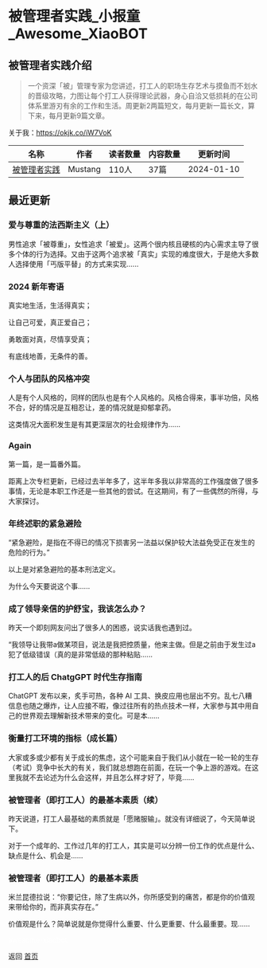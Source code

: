 # 被管理者实践_小报童_Awesome_XiaoBOT

## 被管理者实践介绍
> 一个资深「被」管理专家为您讲述，打工人的职场生存艺术与摸鱼而不划水的晋级攻略，力图让每个打工人获得理论武器，身心自洽又低损耗的在公司体系里游刃有余的工作和生活。周更新2两篇短文，每月更新一篇长文，算下来，每月更新9篇文章。    
    
关于我：https://okjk.co/iW7VoK  
  


|名称|作者|读者数量|内容数量|更新时间|
|---|---|---|---|---|
|[被管理者实践](https://xiaobot.net/p/antidrucker?refer=0b133df9-27dc-423b-8101-639049001c13)|Mustang|110人|37篇|2024-01-10|

## 最近更新
### 爱与尊重的法西斯主义（上）

男性追求「被尊重」，女性追求「被爱」。这两个很内核且硬核的内心需求主导了很多个体的行为选择。又由于这两个追求被「真实」实现的难度很大，于是绝大多数人选择使用「丐版平替」的方式来实现......

### 2024 新年寄语

真实地生活，生活得真实；

让自己可爱，真正爱自己；

勇敢面对真，尽情享受真；

有底线地善，无条件的善。

### 个人与团队的风格冲突

人是有个人风格的，同样的团队也是有个人风格的。风格合得来，事半功倍，风格不合，好的情况是互相忍让，差的情况就是抑郁拿药。

这类情况大面积发生是有其更深层次的社会规律作为......

### Again

第一篇，是一篇番外篇。

距离上次专栏更新，已经过去半年多了，这半年多我以非常高的工作强度做了很多事情，无论是本职工作还是一些其他的尝试。在这期间，有了一些偶然的所得，与大家探讨。

### 年终述职的紧急避险

“紧急避险，是指在不得已的情况下损害另一法益以保护较大法益免受正在发生的危险的行为。”

以上是对紧急避险的基本刑法定义。

为什么今天要说这个事......

### 成了领导亲信的护舒宝，我该怎么办？

昨天一个即刻网友问出了很多人的困惑，说实话我也遇到过。

“我领导让我带a做某项目，说法是我把控质量，他来主做。但是之前由于发生过a犯了低级错误（真的是非常低级的那种粘贴......

### 打工人的后 ChatgGPT 时代生存指南

ChatGPT 发布以来，炙手可热，各种 AI
工具、换皮应用也层出不穷。乱七八糟信息也随之爆炸，让人应接不暇，像过往所有的热点技术一样，大家参与其中用自己的世界观去理解新技术带来的变化。可是本......

### 衡量打工环境的指标（成长篇）

大家或多或少都有关于成长的焦虑，这个可能来自于我们从小就在一轮一轮的生存（考试）竞争中长大的有关，我们就总想跑在前面，在玩一个争上游的游戏。在这里我就不去论述为什么会这样，并且怎么样才好了，毕竟......

### 被管理者（即打工人）的最基本素质（续）

昨天说道，打工人最基础的素质就是「愿赌服输」。就没有详细说了，今天简单说下。

对于一个成年的、工作过几年的打工人，其实是可以分辨一份工作的优点是什么、缺点是什么、机会是......

### 被管理者（即打工人）的最基本素质

米兰昆德拉说：“你要记住，除了生病以外，你所感受到的痛苦，都是你的价值观来带给你的，而非真实存在。”

价值观是什么？简单说就是你觉得什么重要、什么更重要、什么最重要。现......


<a href="https://github.com/Reno9527/awesome-xiaobot" style="color: white; text-decoration: none;">awesome-xiaobot</a>

返回 [首页](../README.md)
